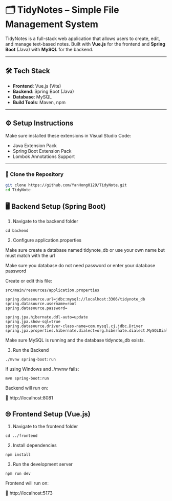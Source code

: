 # 🗂️ TidyNotes – Simple File Management System

TidyNotes is a full-stack web application that allows users to create, edit, and manage text-based notes. Built with **Vue.js** for the frontend and **Spring Boot** (Java) with **MySQL** for the backend.

---

## 🛠️ Tech Stack

- **Frontend**: Vue.js (Vite)
- **Backend**: Spring Boot (Java)
- **Database**: MySQL
- **Build Tools**: Maven, npm

---

## ⚙️ Setup Instructions
Make sure installed these extensions in Visual Studio Code:
- Java Extension Pack
- Spring Boot Extension Pack
- Lombok Annotations Support
---

### 📁 Clone the Repository

```bash
git clone https://github.com/YanHong0129/TidyNote.git
cd TidyNote
```

## 🖥️ Backend Setup (Spring Boot)
1. Navigate to the backend folder
```
cd backend
```

2. Configure application.properties

Make sure create a database named tidynote_db or use your own name but must match with the url

Make sure you database do not need password or enter your database password

Create or edit this file:
```
src/main/resources/application.properties
```
```
spring.datasource.url=jdbc:mysql://localhost:3306/tidynote_db
spring.datasource.username=root
spring.datasource.password=

spring.jpa.hibernate.ddl-auto=update
spring.jpa.show-sql=true
spring.datasource.driver-class-name=com.mysql.cj.jdbc.Driver
spring.jpa.properties.hibernate.dialect=org.hibernate.dialect.MySQLDialect
```
Make sure MySQL is running and the database tidynote_db exists.

3. Run the Backend
```
./mvnw spring-boot:run
```

If using Windows and ./mvnw fails:
```
mvn spring-boot:run
```

Backend will run on:

📍 http://localhost:8081

## 🌐 Frontend Setup (Vue.js)
1. Navigate to the frontend folder
```
cd ../frontend
```

2. Install dependencies
```
npm install
```

3. Run the development server
```
npm run dev
```

Frontend will run on:

📍 http://localhost:5173


